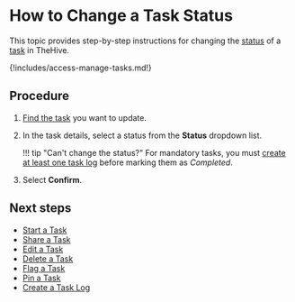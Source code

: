 # How to Change a Task Status

This topic provides step-by-step instructions for changing the [status](about-tasks.md#statuses) of a [task](about-tasks.md) in TheHive.

{!includes/access-manage-tasks.md!}

<h2>Procedure</h2>

1. [Find the task](../tasks/search-for-tasks/find-a-task.md) you want to update.

2. In the task details, select a status from the **Status** dropdown list.

    !!! tip "Can't change the status?"
        For mandatory tasks, you must [create at least one task log](create-a-task-log.md) before marking them as *Completed*.

3. Select **Confirm**.

<h2>Next steps</h2>

* [Start a Task](start-a-task.md)
* [Share a Task](share-a-task.md)
* [Edit a Task](edit-a-task.md)
* [Delete a Task](delete-a-task.md)
* [Flag a Task](flag-a-task.md)
* [Pin a Task](pin-a-task.md)
* [Create a Task Log](create-a-task-log.md)